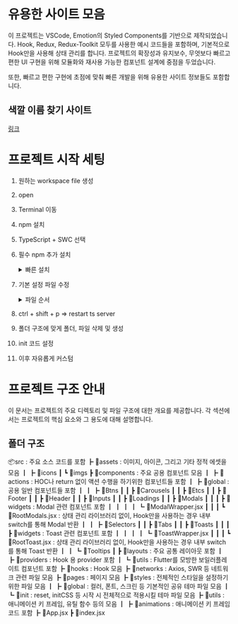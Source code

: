 # 유용한 사이트 모음

이 프로젝트는 VSCode, Emotion의 Styled Components를 기반으로 제작되었습니다.
Hook, Redux, Redux-Toolkit 모두를 사용한 예시 코드들을 포함하며, 기본적으로 Hook만을 사용해 상태 관리를 합니다.
프로젝트의 확장성과 유지보수, 무엇보다 빠르고 편한 UI 구현을 위해 모듈화와 재사용 가능한 컴포넌트 설계에 중점을 두었습니다.

또한, 빠르고 편한 구현에 초점에 맞춰 빠른 개발을 위해 유용한 사이트 정보들도 포함합니다.

## 색깔 이름 찾기 사이트

[링크](https://www.color-name.com/)

# 프로젝트 시작 세팅

1. 원하는 workspace file 생성
2. open
3. Terminal 이동
4. npm 설치
5. TypeScript + SWC 선택
6. 필수 npm 추가 설치
    <details>
    <summary>빠른 설치</summary>

    ```
    (Essential)
    npm create vite@latest ./
    npm i vite-plugin-svgr vite-tsconfig-paths @emotion/styled @emotion/react
    (Option)
    npm i react-router-dom
    npm i react-redux @reduxjs/toolkit
    npm i react-responsive
    (ETC)
    뭔가 npm이 말썽을 부리는 것 같다면
    npm cache clean --force 실행 후
    npm install
    설치 에러 발생 시, --force 붙여서 재설치
    ```

    </details>
7. 기본 설정 파일 수정
    <details>
    <summary>파일 순서</summary>
    1. vite.config.ts</br>
    2. tsconfig.json</br>
    3. tsconfig.node.json</br>
    4. .eslinttrc.cjs</br>
    5. vite-env.d.ts</br>
    </details>
8. ctrl + shift + p ⇒ restart ts server
9. 폴더 구조에 맞게 폴더, 파일 삭제 및 생성
10. init 코드 설정
11. 이후 자유롭게 커스텀

# 프로젝트 구조 안내
이 문서는 프로젝트의 주요 디렉토리 및 파일 구조에 대한 개요를 제공합니다.
각 섹션에서는 프로젝트의 핵심 요소와 그 용도에 대해 설명합니다.

## 폴더 구조
📦src : 주요 소스 코드를 포함
┣ 📂assets : 이미지, 아이콘, 그리고 기타 정적 에셋을 모음
┃ ┣ 📂icons
┃ ┗ 📂imgs
┣ 📂components : 주요 공용 컴포넌트 모음
┃ ┣ 📂actions : HOC나 return 없이 액션 수행을 하기위한 컴포넌트들 포함
┃ ┣ 📂global : 공용 일반 컴포넌트들 포함
┃ ┃ ┣ 📂Btns
┃ ┃ ┣ 📂Carousels
┃ ┃ ┣ 📂Etcs
┃ ┃ ┣ 📂Footer
┃ ┃ ┣ 📂Header
┃ ┃ ┣ 📂Inputs
┃ ┃ ┣ 📂Loadings
┃ ┃ ┣ 📂Modals
┃ ┃ ┃ ┣ 📂widgets : Modal 관련 컴포넌트 포함
┃ ┃ ┃ ┃ ┗ 📜ModalWrapper.jsx
┃ ┃ ┃ ┗ 📜RootModals.jsx : 상태 관리 라이브러리 없이, Hook만을 사용하는 경우 내부 switch를 통해 Modal 반환
┃ ┃ ┣ 📂Selectors
┃ ┃ ┣ 📂Tabs
┃ ┃ ┣ 📂Toasts
┃ ┃ ┃ ┣ 📂widgets : Toast 관련 컴포넌트 포함
┃ ┃ ┃ ┃ ┗ 📜ToastWrapper.jsx
┃ ┃ ┃ ┗ 📜RootToast.jsx : 상태 관리 라이브러리 없이, Hook만을 사용하는 경우 내부 switch를 통해 Toast 반환
┃ ┃ ┗ 📂Tooltips
┃ ┣ 📂layouts : 주요 공통 레이아웃 포함
┃ ┣ 📂providers : Hook 용 provider 포함
┃ ┗ 📂utils : Flutter를 모방한 보일러플레이트 컴포넌트 포함
┣ 📂hooks : Hook 모음
┣ 📂networks : Axios, SWR 등 네트워크 관련 파일 모음
┣ 📂pages : 페이지 모음
┣ 📂styles : 전체적인 스타일을 설정하기 위한 파일 모음
┃ ┣ 📂global : 컬러, 폰트, 스크린 등 기본적인 공유 테마 파일 모음
┃ ┗ 📂init : reset, initCSS 등 시작 시 전체적으로 적용시킬 테마 파일 모음
┣ 📂utils : 애니메이션 키 프레임, 유틸 함수 등의 모음
┃ ┣ 📂animations : 애니메이션 키 프레임 코드 포함
┣ 📜App.jsx
┣ 📜index.jsx
```